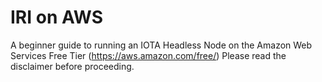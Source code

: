 # IRI on AWS
A beginner guide to running an IOTA Headless Node on the Amazon Web Services Free Tier (https://aws.amazon.com/free/)
Please read the disclaimer before proceeding.
